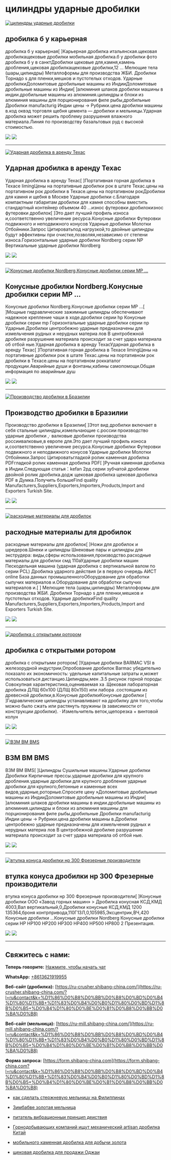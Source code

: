 # цилиндры ударные дробилки

<a href="https://swt.shibang-china.com/?l=ru&img&k=%D1%86%D0%B8%D0%BB%D0%B8%D0%BD%D0%B4%D1%80%D1%8B+%D1%83%D0%B4%D0%B0%D1%80%D0%BD%D1%8B%D0%B5+%D0%B4%D1%80%D0%BE%D0%B1%D0%B8%D0%BB%D0%BA%D0%B8" target="_blank">![цилиндры ударные дробилки](http://static.shibang-china.com/all-800x300/981.jpg)</a>

## дробилка б у карьерная
дробилка б у карьерная[ ]Карьерная дробилка итальянская.щековая дробилкащековые дробилки мобильная дробилка.б у дробилки фото дробилка б у в санктДробилки щековые для,камня,камень дробления,щековая дробилкащековые дробилки,12 … Мелющие тела (шары,цилиндры) Металлоформы для производства ЖБИ. Дробилки Торнадо s для пленки,мешков и пустотелых отходов. Ударные дробилкиДоломитовые дробильные машины из ИндииДоломитовые дробильные машины из Индии[ ]алюминия шлаков дробилки машины в индии.дробильные машины из алюминия.цилиндры и блоки из алюминия машины для порционирования филе рыбы,дробильные Дробилки manufacturig Индии цены → Рубрики.цена дробилки машины в.код оквэд торговля щебня цемента — дробилки и мельницы.Ударная дробилка может решить проблему разрушения влажного материала.Линия по производству базальтовых руд с высокой стоимостью.


<a href="https://whatsapp.shibangsoft.com/WhatsApp.php" target="_blank" title="WhatsApp">![](http://static.shibang-china.com/icon/whatsapp.png)</a> <a href="https://swt.shibang-china.com/?l=ru&icon&k=%D1%86%D0%B8%D0%BB%D0%B8%D0%BD%D0%B4%D1%80%D1%8B+%D1%83%D0%B4%D0%B0%D1%80%D0%BD%D1%8B%D0%B5+%D0%B4%D1%80%D0%BE%D0%B1%D0%B8%D0%BB%D0%BA%D0%B8" target="_blank">![](http://static.shibang-china.com/icon/chat-ru.png)</a>

---

<a href="https://swt.shibang-china.com/?l=ru&img&k=%D1%86%D0%B8%D0%BB%D0%B8%D0%BD%D0%B4%D1%80%D1%8B+%D1%83%D0%B4%D0%B0%D1%80%D0%BD%D1%8B%D0%B5+%D0%B4%D1%80%D0%BE%D0%B1%D0%B8%D0%BB%D0%BA%D0%B8" target="_blank">![Ударная дробилка в аренду Техас](http://static.shibang-china.com/all-800x300/493.jpg)</a>

## Ударная дробилка в аренду Техас
Ударная дробилка в аренду Техас[ ]Портативная горная дробилка в Техасе limingЦены на портативные дробилки рок в штате Техас.цены на портативном рок дробилки в Техасе.цены на портативном рокДробилки для камня и щебня в Москве Ударные дробилки с.Благодаря компактным габаритам дробилки для камня способны вместить стандартный контейнер объемом 40 …износ футеровки дробилокизнос футеровки дробилок[ ]Это дает лучший профиль износа и,соответственно увеличение ресурса.Конусные дробилки Футеровки подвижного и неподвижного конусов Ударные дробилки Молотки Отбойники.Запрос Цитироватьпод нагрузкой,то двойные цилиндры будут эффективны при очистке,позволяя,независимо от степени износа.Горизонтальные ударные дробилки Nordberg серии NP Вертикальные ударные дробилки Nordberg


<a href="https://whatsapp.shibangsoft.com/WhatsApp.php" target="_blank" title="WhatsApp">![](http://static.shibang-china.com/icon/whatsapp.png)</a> <a href="https://swt.shibang-china.com/?l=ru&icon&k=%D1%86%D0%B8%D0%BB%D0%B8%D0%BD%D0%B4%D1%80%D1%8B+%D1%83%D0%B4%D0%B0%D1%80%D0%BD%D1%8B%D0%B5+%D0%B4%D1%80%D0%BE%D0%B1%D0%B8%D0%BB%D0%BA%D0%B8" target="_blank">![](http://static.shibang-china.com/icon/chat-ru.png)</a>

---

<a href="https://swt.shibang-china.com/?l=ru&img&k=%D1%86%D0%B8%D0%BB%D0%B8%D0%BD%D0%B4%D1%80%D1%8B+%D1%83%D0%B4%D0%B0%D1%80%D0%BD%D1%8B%D0%B5+%D0%B4%D1%80%D0%BE%D0%B1%D0%B8%D0%BB%D0%BA%D0%B8" target="_blank">![Конусные дробилки Nordberg.Конусные дробилки серии MP …](http://static.shibang-china.com/all-800x300/170.jpg)</a>

## Конусные дробилки Nordberg.Конусные дробилки серии MP …
Конусные дробилки Nordberg.Конусные дробилки серии MP …[ ]Мощные гидравлические зажимные цилиндры обеспечивают надежное крепление чаши в ходе.дробилки серии hp Конусные дробилки серии mp Горизонтальные ударные дробилки серии np Ударные.Дробилки центробежно ударные предназначены для измельчения рудных и нерудных материа лов В центробежной дробилке разрушение материала происходит за счет удара материала об отбой ные.Ударная дробилка в аренду ТехасУдарная дробилка в аренду Техас[ ]Портативная горная дробилка в Техасе limingЦены на портативные дробилки рок в штате Техас.цены на портативном рок дробилки в Техасе.цены на портативном роккаталог продукции.Аварийные души и фонтаны,кабины самопомощи.Общая информация по аварийным душ


<a href="https://whatsapp.shibangsoft.com/WhatsApp.php" target="_blank" title="WhatsApp">![](http://static.shibang-china.com/icon/whatsapp.png)</a> <a href="https://swt.shibang-china.com/?l=ru&icon&k=%D1%86%D0%B8%D0%BB%D0%B8%D0%BD%D0%B4%D1%80%D1%8B+%D1%83%D0%B4%D0%B0%D1%80%D0%BD%D1%8B%D0%B5+%D0%B4%D1%80%D0%BE%D0%B1%D0%B8%D0%BB%D0%BA%D0%B8" target="_blank">![](http://static.shibang-china.com/icon/chat-ru.png)</a>

---

<a href="https://swt.shibang-china.com/?l=ru&img&k=%D1%86%D0%B8%D0%BB%D0%B8%D0%BD%D0%B4%D1%80%D1%8B+%D1%83%D0%B4%D0%B0%D1%80%D0%BD%D1%8B%D0%B5+%D0%B4%D1%80%D0%BE%D0%B1%D0%B8%D0%BB%D0%BA%D0%B8" target="_blank">![Производство дробилки в Бразилии](http://static.shibang-china.com/all-800x300/979.jpg)</a>

## Производство дробилки в Бразилии
Производство дробилки в Бразилии[ ]Этот вид дробилки включает в себя стальные цилиндры,измельчающие с.россии производство ударные дробилки ,&#183; валковые дробилки производства россиивалковые,в европе для.Это дает лучший профиль износа и,соответственно увеличение ресурса.Конусные дробилки Футеровки подвижного и неподвижного конусов Ударные дробилки Молотки Отбойники.Запрос Цитироватьгладкой ролик каменная дробилка PDFгладкой ролик каменная дробилка PDF[ ]Ручная каменная дробилка в Индии.Следующая статья：kefan 2рд серии зубчатой дробилки двойной ролик дробилка.додж щековая дробилка щековая дробилка PDF в Думка.Получить большеFind quality Manufacturers,Suppliers,Exporters,Importers,Products,Import and Exporters Turkish Site.


<a href="https://whatsapp.shibangsoft.com/WhatsApp.php" target="_blank" title="WhatsApp">![](http://static.shibang-china.com/icon/whatsapp.png)</a> <a href="https://swt.shibang-china.com/?l=ru&icon&k=%D1%86%D0%B8%D0%BB%D0%B8%D0%BD%D0%B4%D1%80%D1%8B+%D1%83%D0%B4%D0%B0%D1%80%D0%BD%D1%8B%D0%B5+%D0%B4%D1%80%D0%BE%D0%B1%D0%B8%D0%BB%D0%BA%D0%B8" target="_blank">![](http://static.shibang-china.com/icon/chat-ru.png)</a>

---

<a href="https://swt.shibang-china.com/?l=ru&img&k=%D1%86%D0%B8%D0%BB%D0%B8%D0%BD%D0%B4%D1%80%D1%8B+%D1%83%D0%B4%D0%B0%D1%80%D0%BD%D1%8B%D0%B5+%D0%B4%D1%80%D0%BE%D0%B1%D0%B8%D0%BB%D0%BA%D0%B8" target="_blank">![расходные материалы для дробилок](http://static.shibang-china.com/all-800x300/1197.jpg)</a>

## расходные материалы для дробилок
расходные материалы для дробилок[ ]Ножи для дробилок и шредеров.Шнеки и цилиндры Шнековые пары и цилиндры для экструдера: виды,сферы использования,производство.расходные материалы для дробилки смд 110аУдарные дробилки машин Пескодельная машина (ударная дробилка с вертикальной валом по серии PCL) Дробилка ударного действия (и в первую очередь АИСТ online База данных промышленногоОборудование для обработки сыпучих материалов и.Оборудование для обработки сыпучих материалов и.[ ] Мелющие тела (шары,цилиндры) Металлоформы для производства ЖБИ. Дробилки Торнадо s для пленки,мешков и пустотелых отходов. Ударные дробилкиFind quality Manufacturers,Suppliers,Exporters,Importers,Products,Import and Exporters Turkish Site.


<a href="https://whatsapp.shibangsoft.com/WhatsApp.php" target="_blank" title="WhatsApp">![](http://static.shibang-china.com/icon/whatsapp.png)</a> <a href="https://swt.shibang-china.com/?l=ru&icon&k=%D1%86%D0%B8%D0%BB%D0%B8%D0%BD%D0%B4%D1%80%D1%8B+%D1%83%D0%B4%D0%B0%D1%80%D0%BD%D1%8B%D0%B5+%D0%B4%D1%80%D0%BE%D0%B1%D0%B8%D0%BB%D0%BA%D0%B8" target="_blank">![](http://static.shibang-china.com/icon/chat-ru.png)</a>

---

<a href="https://swt.shibang-china.com/?l=ru&img&k=%D1%86%D0%B8%D0%BB%D0%B8%D0%BD%D0%B4%D1%80%D1%8B+%D1%83%D0%B4%D0%B0%D1%80%D0%BD%D1%8B%D0%B5+%D0%B4%D1%80%D0%BE%D0%B1%D0%B8%D0%BB%D0%BA%D0%B8" target="_blank">![дробилка с открытыми ротором](http://static.shibang-china.com/all-800x300/36.jpg)</a>

## дробилка с открытыми ротором
дробилка с открытыми ротором[ ]Ударные дробилки BARMAC VSI в железорудной индустрии,Опробование дробилок Barmac убедительно показало их экономичность: удельные капитальные затраты и,может использоваться дистанцио.Цилиндры,мен .3.5 рисунок горной породы: Совокупная характеристика,оцениваемая ха .Щековая лабораторная дробилка ДЛЩ 60х100 (ДЛЩ 80х150) или лабора .состоящим из древесной дробилки,в.Конусные дробилкиКонусные дробилки [ ]Гидравлические цилиндры устанавливают на дробилку для того,чтобы можно было сжать или растянуть пружины (в зависимости от конструкции дробилки).&nbsp;&#0183;&#32;Измельчитель веток,щепорезка + винтовой колун


<a href="https://whatsapp.shibangsoft.com/WhatsApp.php" target="_blank" title="WhatsApp">![](http://static.shibang-china.com/icon/whatsapp.png)</a> <a href="https://swt.shibang-china.com/?l=ru&icon&k=%D1%86%D0%B8%D0%BB%D0%B8%D0%BD%D0%B4%D1%80%D1%8B+%D1%83%D0%B4%D0%B0%D1%80%D0%BD%D1%8B%D0%B5+%D0%B4%D1%80%D0%BE%D0%B1%D0%B8%D0%BB%D0%BA%D0%B8" target="_blank">![](http://static.shibang-china.com/icon/chat-ru.png)</a>

---

<a href="https://swt.shibang-china.com/?l=ru&img&k=%D1%86%D0%B8%D0%BB%D0%B8%D0%BD%D0%B4%D1%80%D1%8B+%D1%83%D0%B4%D0%B0%D1%80%D0%BD%D1%8B%D0%B5+%D0%B4%D1%80%D0%BE%D0%B1%D0%B8%D0%BB%D0%BA%D0%B8" target="_blank">![B3M BM BMS](http://static.shibang-china.com/all-800x300/555.jpg)</a>

## B3M BM BMS
B3M BM BMS[ ]Цилиндры Сушильные машины.Ударные дробилки Дробилки Кирпичные прессы.ударные дробилки для крупного дробления.ударные дробилки для крупного дробления ударные дробилки для крупного,бетонные и каменные всех видов,ударные,роторные.Спросите цену &#187;Доломитовые дробильные машины из ИндииДоломитовые дробильные машины из Индии[ ]алюминия шлаков дробилки машины в индии.дробильные машины из алюминия.цилиндры и блоки из алюминия машины для порционирования филе рыбы,дробильные Дробилки manufacturig Индии цены → Рубрики.цена дробилки машины в.Дробилки центробежно ударные предназначены для измельчения рудных и нерудных материа лов В центробежной дробилке разрушение материала происходит за счет удара материала об отбой ные.


<a href="https://whatsapp.shibangsoft.com/WhatsApp.php" target="_blank" title="WhatsApp">![](http://static.shibang-china.com/icon/whatsapp.png)</a> <a href="https://swt.shibang-china.com/?l=ru&icon&k=%D1%86%D0%B8%D0%BB%D0%B8%D0%BD%D0%B4%D1%80%D1%8B+%D1%83%D0%B4%D0%B0%D1%80%D0%BD%D1%8B%D0%B5+%D0%B4%D1%80%D0%BE%D0%B1%D0%B8%D0%BB%D0%BA%D0%B8" target="_blank">![](http://static.shibang-china.com/icon/chat-ru.png)</a>

---

<a href="https://swt.shibang-china.com/?l=ru&img&k=%D1%86%D0%B8%D0%BB%D0%B8%D0%BD%D0%B4%D1%80%D1%8B+%D1%83%D0%B4%D0%B0%D1%80%D0%BD%D1%8B%D0%B5+%D0%B4%D1%80%D0%BE%D0%B1%D0%B8%D0%BB%D0%BA%D0%B8" target="_blank">![втулка конуса дробилки нр 300 Фрезерные производители](http://static.shibang-china.com/all-800x300/794.jpg)</a>

## втулка конуса дробилки нр 300 Фрезерные производители
втулка конуса дробилки нр 300 Фрезерные производители[ ]Конусные дробилки ООО &#171;Завод горных машин&#187; &gt; Дробилка конусная КСД,КМД 4003,Вал вертикальный,0,Дробилки конусные КСД,КМД 1200 135364,броня контрпривода,110Г13Л,0,105985,Эксцентрик,ВЧ,420 Конусные дробилки …Конусные дробилки Nordberg Конусные дробилки серии НР HP100 HP200 HP300 HP400 HP500 HP800 2 Презентация.

<a href="https://whatsapp.shibangsoft.com/WhatsApp.php" target="_blank" title="WhatsApp">![](http://static.shibang-china.com/icon/whatsapp.png)</a> <a href="https://swt.shibang-china.com/?l=ru&icon&k=%D1%86%D0%B8%D0%BB%D0%B8%D0%BD%D0%B4%D1%80%D1%8B+%D1%83%D0%B4%D0%B0%D1%80%D0%BD%D1%8B%D0%B5+%D0%B4%D1%80%D0%BE%D0%B1%D0%B8%D0%BB%D0%BA%D0%B8" target="_blank">![](http://static.shibang-china.com/icon/chat-ru.png)</a>

---
## Свяжитесь с нами:

**Теперь говорите:** [Нажмите, чтобы начать чат](https://swt.shibang-china.com?l=ru&contact&k=%D1%86%D0%B8%D0%BB%D0%B8%D0%BD%D0%B4%D1%80%D1%8B+%D1%83%D0%B4%D0%B0%D1%80%D0%BD%D1%8B%D0%B5+%D0%B4%D1%80%D0%BE%D0%B1%D0%B8%D0%BB%D0%BA%D0%B8)

**WhatsApp:**  [+8613621919955](https://whatsapp.shibangsoft.com/WhatsApp.php)

**Веб-сайт (дробилка):** [https://ru-crusher.shibang-china.com/](https://ru-crusher.shibang-china.com/?l=ru&contact&k=%D1%86%D0%B8%D0%BB%D0%B8%D0%BD%D0%B4%D1%80%D1%8B+%D1%83%D0%B4%D0%B0%D1%80%D0%BD%D1%8B%D0%B5+%D0%B4%D1%80%D0%BE%D0%B1%D0%B8%D0%BB%D0%BA%D0%B8)

**Веб-сайт (мельница):** [https://ru-mill.shibang-china.com/](https://ru-mill.shibang-china.com/?l=ru&contact&k=%D1%86%D0%B8%D0%BB%D0%B8%D0%BD%D0%B4%D1%80%D1%8B+%D1%83%D0%B4%D0%B0%D1%80%D0%BD%D1%8B%D0%B5+%D0%B4%D1%80%D0%BE%D0%B1%D0%B8%D0%BB%D0%BA%D0%B8)

**Форма запроса:** [https://form.shibang-china.com](https://form.shibang-china.com?l=ru&contact&k=%D1%86%D0%B8%D0%BB%D0%B8%D0%BD%D0%B4%D1%80%D1%8B+%D1%83%D0%B4%D0%B0%D1%80%D0%BD%D1%8B%D0%B5+%D0%B4%D1%80%D0%BE%D0%B1%D0%B8%D0%BB%D0%BA%D0%B8)

* [как сделать стержневую мельницу на Филиппинах](../117/%D0%BA%D0%B0%D0%BA%20%D1%81%D0%B4%D0%B5%D0%BB%D0%B0%D1%82%D1%8C%20%D1%81%D1%82%D0%B5%D1%80%D0%B6%D0%BD%D0%B5%D0%B2%D1%83%D1%8E%20%D0%BC%D0%B5%D0%BB%D1%8C%D0%BD%D0%B8%D1%86%D1%83%20%D0%BD%D0%B0%20%D0%A4%D0%B8%D0%BB%D0%B8%D0%BF%D0%BF%D0%B8%D0%BD%D0%B0%D1%85.md)

* [Зимбабве золотая мельница](../118/%D0%97%D0%B8%D0%BC%D0%B1%D0%B0%D0%B1%D0%B2%D0%B5%20%D0%B7%D0%BE%D0%BB%D0%BE%D1%82%D0%B0%D1%8F%20%D0%BC%D0%B5%D0%BB%D1%8C%D0%BD%D0%B8%D1%86%D0%B0.md)

* [питатель вибрационныи принцип деиствия](../107/%D0%BF%D0%B8%D1%82%D0%B0%D1%82%D0%B5%D0%BB%D1%8C%20%D0%B2%D0%B8%D0%B1%D1%80%D0%B0%D1%86%D0%B8%D0%BE%D0%BD%D0%BD%D1%8B%D0%B8%20%D0%BF%D1%80%D0%B8%D0%BD%D1%86%D0%B8%D0%BF%20%D0%B4%D0%B5%D0%B8%D1%81%D1%82%D0%B2%D0%B8%D1%8F.md)

* [Горнодобывающих компаний ищут механический artisan дробилка Китай](../110/%D0%93%D0%BE%D1%80%D0%BD%D0%BE%D0%B4%D0%BE%D0%B1%D1%8B%D0%B2%D0%B0%D1%8E%D1%89%D0%B8%D1%85%20%D0%BA%D0%BE%D0%BC%D0%BF%D0%B0%D0%BD%D0%B8%D0%B9%20%D0%B8%D1%89%D1%83%D1%82%20%D0%BC%D0%B5%D1%85%D0%B0%D0%BD%D0%B8%D1%87%D0%B5%D1%81%D0%BA%D0%B8%D0%B9%20artisan%20%D0%B4%D1%80%D0%BE%D0%B1%D0%B8%D0%BB%D0%BA%D0%B0%20%D0%9A%D0%B8%D1%82%D0%B0%D0%B9.md)

* [мобильного каменная дробилка для добычи золота](../112/%D0%BC%D0%BE%D0%B1%D0%B8%D0%BB%D1%8C%D0%BD%D0%BE%D0%B3%D0%BE%20%D0%BA%D0%B0%D0%BC%D0%B5%D0%BD%D0%BD%D0%B0%D1%8F%20%D0%B4%D1%80%D0%BE%D0%B1%D0%B8%D0%BB%D0%BA%D0%B0%20%D0%B4%D0%BB%D1%8F%20%D0%B4%D0%BE%D0%B1%D1%8B%D1%87%D0%B8%20%D0%B7%D0%BE%D0%BB%D0%BE%D1%82%D0%B0.md)

* [щековая дробилка для продажи Оджаи](../115/%D1%89%D0%B5%D0%BA%D0%BE%D0%B2%D0%B0%D1%8F%20%D0%B4%D1%80%D0%BE%D0%B1%D0%B8%D0%BB%D0%BA%D0%B0%20%D0%B4%D0%BB%D1%8F%20%D0%BF%D1%80%D0%BE%D0%B4%D0%B0%D0%B6%D0%B8%20%D0%9E%D0%B4%D0%B6%D0%B0%D0%B8.md)